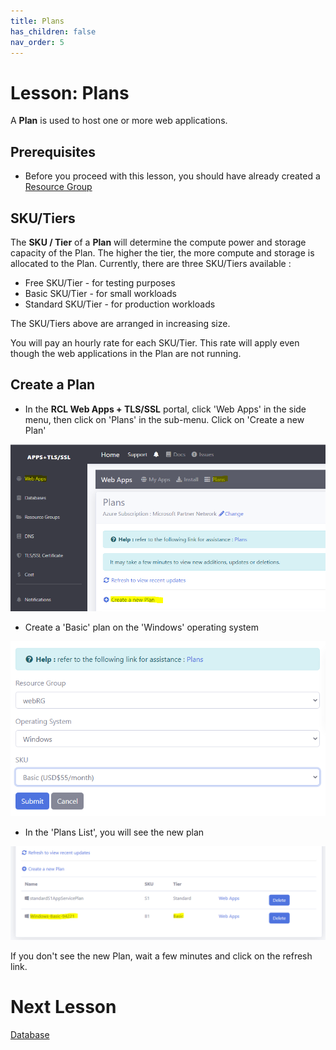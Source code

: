 ```yaml
---
title: Plans
has_children: false
nav_order: 5
---
```


# Lesson: Plans

A **Plan** is used to host one or more web applications. 

## Prerequisites

- Before you proceed with this lesson, you should have already created a [Resource Group](https://rcl-cloud-apps.github.io/cloud101/resource-groups.html) 

## SKU/Tiers

The **SKU / Tier** of a **Plan** will determine the compute power and storage capacity of the Plan. The higher the tier, the more compute and storage is allocated to the Plan. Currently, there are three SKU/Tiers available :

- Free SKU/Tier - for testing purposes
- Basic SKU/Tier - for small workloads
- Standard SKU/Tier - for production workloads

The SKU/Tiers above are arranged in increasing size.

You will pay an hourly rate for each SKU/Tier. This rate will apply even though the web applications in the Plan are not running.

## Create a Plan

- In the **RCL Web Apps + TLS/SSL** portal, click 'Web Apps' in the side menu, then click on 'Plans' in the sub-menu. Click on 'Create a new Plan'

![plan](images/plan-create.PNG)

- Create a 'Basic' plan on the 'Windows' operating system

![plan](images/plan-create2.PNG)

- In the 'Plans List', you will see the new plan

![plan](images/plan-list.PNG)

If you don't see the new Plan, wait a few minutes and click on the refresh link. 

# Next Lesson

[Database](https://rcl-cloud-apps.github.io/cloud101/database.html)